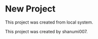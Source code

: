 # New Project

This project was created from local system.

This project was created by shanumi007. 